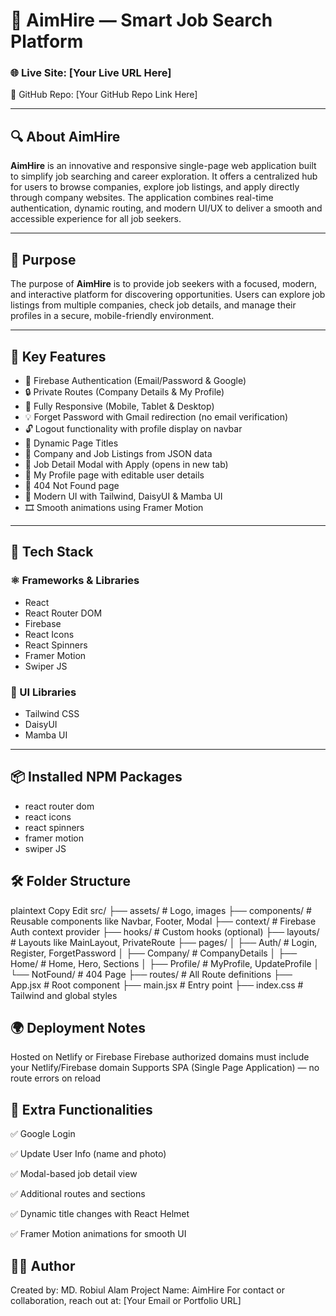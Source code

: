 # 🎯 AimHire — Smart Job Search Platform

### 🌐 Live Site: [Your Live URL Here]  
📂 GitHub Repo: [Your GitHub Repo Link Here]

---

## 🔍 About AimHire

**AimHire** is an innovative and responsive single-page web application built to simplify job searching and career exploration. It offers a centralized hub for users to browse companies, explore job listings, and apply directly through company websites. The application combines real-time authentication, dynamic routing, and modern UI/UX to deliver a smooth and accessible experience for all job seekers.

---

## 🎯 Purpose

The purpose of **AimHire** is to provide job seekers with a focused, modern, and interactive platform for discovering opportunities. Users can explore job listings from multiple companies, check job details, and manage their profiles in a secure, mobile-friendly environment.

---

## 🚀 Key Features

- 🔐 Firebase Authentication (Email/Password & Google)
- 🔒 Private Routes (Company Details & My Profile)
- 📱 Fully Responsive (Mobile, Tablet & Desktop)
- 💡 Forget Password with Gmail redirection (no email verification)
- 🔓 Logout functionality with profile display on navbar
- 🧭 Dynamic Page Titles
- 🏢 Company and Job Listings from JSON data
- 📄 Job Detail Modal with Apply (opens in new tab)
- 👤 My Profile page with editable user details
- 🚫 404 Not Found page
- 🎨 Modern UI with Tailwind, DaisyUI & Mamba UI
- 🎞️ Smooth animations using Framer Motion

---

## 🧰 Tech Stack

### ⚛️ Frameworks & Libraries

- React
- React Router DOM
- Firebase
- React Icons
- React Spinners
- Framer Motion
- Swiper JS

### 🎨 UI Libraries

- Tailwind CSS
- DaisyUI
- Mamba UI

---

## 📦 Installed NPM Packages

- react router dom
- react icons
- react spinners
- framer motion
- swiper JS


## 🛠️ Folder Structure
plaintext
Copy
Edit
src/
├── assets/               # Logo, images
├── components/           # Reusable components like Navbar, Footer, Modal
├── context/              # Firebase Auth context provider
├── hooks/                # Custom hooks (optional)
├── layouts/              # Layouts like MainLayout, PrivateRoute
├── pages/
│   ├── Auth/             # Login, Register, ForgetPassword
│   ├── Company/          # CompanyDetails
│   ├── Home/             # Home, Hero, Sections
│   ├── Profile/          # MyProfile, UpdateProfile
│   └── NotFound/         # 404 Page
├── routes/               # All Route definitions
├── App.jsx               # Root component
├── main.jsx              # Entry point
├── index.css             # Tailwind and global styles

## 🌍 Deployment Notes
Hosted on Netlify or Firebase
Firebase authorized domains must include your Netlify/Firebase domain
Supports SPA (Single Page Application) — no route errors on reload

## 🧪 Extra Functionalities
✅ Google Login

✅ Update User Info (name and photo)

✅ Modal-based job detail view

✅ Additional routes and sections

✅ Dynamic title changes with React Helmet

✅ Framer Motion animations for smooth UI


## 🧑‍💻 Author
Created by: MD. Robiul Alam
Project Name: AimHire
For contact or collaboration, reach out at: [Your Email or Portfolio URL]